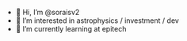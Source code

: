 - 👋 Hi, I’m @soraisv2
- 👀 I’m interested in astrophysics / investment / dev
- 🌱 I’m currently learning at epitech

<!---
soraisv2/soraisv2 is a ✨ special ✨ repository because its `README.md` (this file) appears on your GitHub profile.
You can click the Preview link to take a look at your changes.
--->
